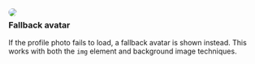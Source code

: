 <img src="/assets/images/avatar.png" style="float: left; margin-right: 1.5rem; border-radius: 50%;" />

### Fallback avatar
If the profile photo fails to load, a fallback avatar is shown instead. This works with both the `img` element and background image techniques.
